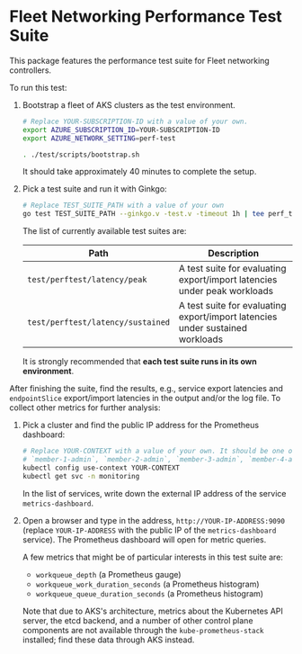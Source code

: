 # Fleet Networking Performance Test Suite

This package features the performance test suite for Fleet networking controllers.

To run this test:

1. Bootstrap a fleet of AKS clusters as the test environment.

    ```sh
    # Replace YOUR-SUBSCRIPTION-ID with a value of your own.
    export AZURE_SUBSCRIPTION_ID=YOUR-SUBSCRIPTION-ID
    export AZURE_NETWORK_SETTING=perf-test

    . ./test/scripts/bootstrap.sh
    ```

    It should take approximately 40 minutes to complete the setup.

2. Pick a test suite and run it with Ginkgo:

    ```sh
    # Replace TEST_SUITE_PATH with a value of your own
    go test TEST_SUITE_PATH --ginkgo.v -test.v -timeout 1h | tee perf_test.log
    ```

    The list of currently available test suites are:

    | Path        | Description |
    | ----------- | ----------- |
    | `test/perftest/latency/peak` | A test suite for evaluating export/import latencies under peak workloads |
    | `test/perftest/latency/sustained` | A test suite for evaluating export/import latencies under sustained workloads |

    It is strongly recommended that **each test suite runs in its own environment**.

After finishing the suite, find the results, e.g., service export latencies and `endpointSlice`
export/import latencies in the output and/or the log file. To collect other metrics for further analysis:

1. Pick a cluster and find the public IP address for the Prometheus dashboard:

    ```sh
    # Replace YOUR-CONTEXT with a value of your own. It should be one of
    # `member-1-admin`, `member-2-admin`, `member-3-admin`, `member-4-admin`, and `hub-admin`.
    kubectl config use-context YOUR-CONTEXT
    kubectl get svc -n monitoring
    ```

    In the list of services, write down the external IP address of the service `metrics-dashboard`.

2. Open a browser and type in the address, `http://YOUR-IP-ADDRESS:9090` (replace `YOUR-IP-ADDRESS` with the public
IP of the `metrics-dashboard` service). The Prometheus dashboard will open for metric queries.

    A few metrics that might be of particular interests in this test suite are:

    * `workqueue_depth` (a Prometheus gauge)
    * `workqueue_work_duration_seconds` (a Prometheus histogram)
    * `workqueue_queue_duration_seconds` (a Prometheus histogram)

    Note that due to AKS's architecture, metrics about the Kubernetes API server, the etcd backend, and a number of
    other control plane components are not available through the `kube-prometheus-stack` installed; find these data through AKS instead.
